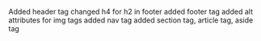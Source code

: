 Added header tag
changed h4 for h2 in footer
added footer tag
added alt attributes for img tags
added nav tag
added section tag, article tag, aside tag
